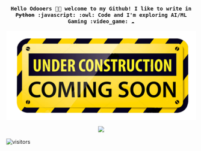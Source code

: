 <h4 align="center"><samp> Hello Odooers 👋🏾  welcome to my Github! I like to write in <s>Python</s> :javascript: :owl: Code and I'm exploring AI/ML Gaming :video_game: ☁️ </samp></h4>

![Under Construction](https://raw.githubusercontent.com/ferricoxide/ferricoxide/master/images/Under-Construction-Sign.png)
<p align="center">
  <img width="250" src="https://media.giphy.com/media/jIgXf4hgbHCeKiXpvt/giphy.gif">
</p>

![visitors](https://visitor-badge.glitch.me/badge?page_id=can-odoo.id)
